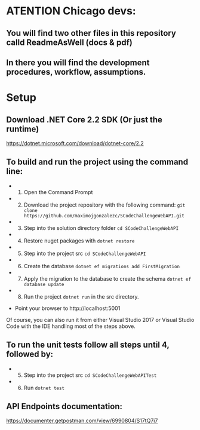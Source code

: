 # ATENTION Chicago devs:
## You will find two other files in this repository calld ReadmeAsWell (docs & pdf)
## In there you will find the development procedures, workflow, assumptions.

# Setup 

## Download .NET Core 2.2 SDK (Or just the runtime)

https://dotnet.microsoft.com/download/dotnet-core/2.2

## To build and run the project using the command line:
- 1) Open the Command Prompt
- 2) Download the project repository with the following command: `git clone https://github.com/maximojgonzalezc/SCodeChallengeWebAPI.git`
- 3) Step into the solution directory folder `cd SCodeChallengeWebAPI`
-	4) Restore nuget packages with `dotnet restore`
- 5) Step into the project src `cd SCodeChallengeWebAPI`
-	6) Create the database `dotnet ef migrations add FirstMigration`
-	7) Apply the migration to the database to create the schema `dotnet ef database update`
-	8) Run the project `dotnet run` in the src directory.

- Point your browser to http://localhost:5001

Of course, you can also run it from either Visual Studio 2017 or Visual Studio Code with the IDE handling most of the steps above. 

## To run the unit tests follow all steps until 4, followed by:
- 5) Step into the project src `cd SCodeChallengeWebAPITest`
- 6) Run `dotnet test`

## API Endpoints documentation:
https://documenter.getpostman.com/view/6990804/S17tQ7i7
